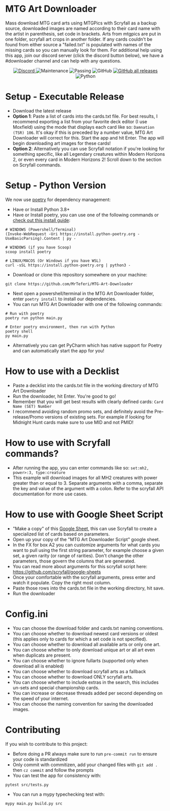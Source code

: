 # MTG Art Downloader
Mass download MTG card arts using MTGPics with Scryfall as a backup source, downloaded images are named according to their card name with the artist in parenthesis, set code in brackets. Arts from mtgpics are put in one folder, scryfall art crops in another folder. If any cards couldn't be found from either source a "failed.txt" is populated with names of the missing cards so you can manually look for them. For additional help using this app, join our discord server (click the discord button below), we have a #downloader channel and can help with any questions.

<p align="center">
  <a href="http://mprox.link/discord">
    <img alt="Discord" src="https://img.shields.io/discord/889831317066358815?label=Discord&style=plastic">
  </a>
  <img alt="Maintenance" src="https://img.shields.io/badge/Maintained%3F-yes-brightgreen?style=plastic">
  <img alt="Passing" src="https://img.shields.io/github/actions/workflow/status/MrTeferi/MTG-Art-Downloader/py-test.yml?style=plastic">
  <img alt="GitHub" src="https://img.shields.io/github/license/MrTeferi/MTG-Art-Downloader?color=1082C2&style=plastic">
  <a href="https://github.com/MrTeferi/MTG-Art-Downloader/releases">
    <img alt="GitHub all releases" src="https://img.shields.io/github/downloads/MrTeferi/MTG-Art-Downloader/total?style=plastic">
  </a>
  <img alt="Python" src="https://img.shields.io/badge/python-3.6%2B-yellow?style=plastic">
</p>

# Setup - Executable Release
- Download the latest release
- **Option 1**: Paste a list of cards into the cards.txt file. For best results, I recommend exporting a list from your favorite deck editor (I use Moxfield)
using the mode that displays each card like so: `Damnation (TSR) 106`. It's okay if this is preceded by a number value, MTG Art Downloader will correct
for this. Start the app and hit Enter. The app will begin downloading art images for these cards!
- **Option 2**: Alternatively you can use Scryfall notation if you're looking for something specific, like all Legendary creatures within Modern Horizons 2, or
even every card in Modern Horizons 2! Scroll down to the section on Scryfall commands.

# Setup - Python Version
We now use [poetry](https://python-poetry.org/docs/) for dependency management:
- Have or Install Python 3.8+
- Have or Install poetry, you can use one of the following commands or [check out this install guide](https://python-poetry.org/docs/):
```shell
# WINDOWS (Powershell/Terminal)
(Invoke-WebRequest -Uri https://install.python-poetry.org -UseBasicParsing).Content | py -

# WINDOWS (if you have Scoop)
scoop install poetry

# LINUX/MACOS (Or Windows if you have WSL)
curl -sSL https://install.python-poetry.org | python3 -
```
- Download or clone this repository somewhere on your machine:
```shell
git clone https://github.com/MrTeferi/MTG-Art-Downloader
```
- Next open a powershell/terminal in the MTG Art Downloader folder, enter `poetry install` to install our dependencies.
- You can run MTG Art Downloader with one of the following commands:
```shell
# Run with poetry
poetry run python main.py

# Enter poetry environment, then run with Python
poetry shell
py main.py
```
- Alternatively you can get PyCharm which has native support for Poetry and can automatically start the app for you!

# How to use with a Decklist
- Paste a decklist into the cards.txt file in the working directory of MTG Art Downloader
- Run the downloader, hit Enter. You're good to go!
- Remember that you will get best results with clearly defined cards: `Card Name (SET) Number`
- I recommend avoiding random promo sets, and definitely avoid the Pre-release/Promo versions of existing sets. For example if looking for Midnight Hunt
cards make sure to use MID and not PMID!

# How to use with Scryfall commands?
- After running the app, you can enter commands like so:
`set:mh2, power>:3, type:creature`
- This example will download images for all MH2 creatures with power greater than or equal to 3. Separate arguments with a comma, separate the key and value of the argument with a colon. Refer to the scryfall API documentation for more use cases.

# How to use with Google Sheet Script
- "Make a copy" of this [Google Sheet](https://docs.google.com/spreadsheets/d/1QnVoQ1gvz1N4TKnkJJ44_FHomy0gNoxZlaPSkua4Rmk), this can use Scryfall to create a specialized list of cards based on parameters.
- Open up your copy of the "MTG Art Downloader Script" google sheet.
- In the FX for box A2 you can customize arguments for what cards you want to pull using the first string parameter, for example choose a given set, a given rarity (or range of rarities). Don't change the other parameters, those govern the columns that are generated.
- You can read more about arguments for this scryfall script here: https://github.com/scryfall/google-sheets
- Once your comfortable with the scryfall arguments, press enter and watch it populate. Copy the right most column.
- Paste those rows into the cards.txt file in the working directory, hit save.
- Run the downloader

# Config.ini
- You can choose the download folder and cards.txt naming conventions.
- You can choose whether to download newest card versions or oldest (this applies only to cards for which a set code is not specified).
- You can choose whether to download all available arts or only one art.
- You can choose whether to only download unique art or all art even when duplicats are present.
- You can choose whether to ignore fullarts (supported only when download all is enabled)
- You can choose whether to download scryfall arts as a fallback
- You can choose whether to download ONLY scryfall arts.
- You can choose whether to include extras in the search, this includes un-sets and special championship cards.
- You can increase or decrease threads added per second depending on the speed of your internet.
- You can choose the naming convention for saving the downloaded images.

# Contributing
If you wish to contribute to this project:
- Before doing a PR always make sure to run `pre-commit run` to ensure your code is standardized
- Only commit with commitizen, add your changed files with `git add .` then `cz commit` and follow the prompts
- You can test the app for consistency with:
```shell
pytest src/tests.py
```
- You can run a mypy typechecking test with:
```shell
mypy main.py build.py src
```

[1]: https://python-poetry.org/docs/basic-usage/
